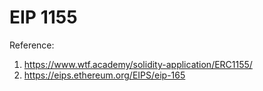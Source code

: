 # EIP 1155

Reference: 
  1. https://www.wtf.academy/solidity-application/ERC1155/
  2. https://eips.ethereum.org/EIPS/eip-165
